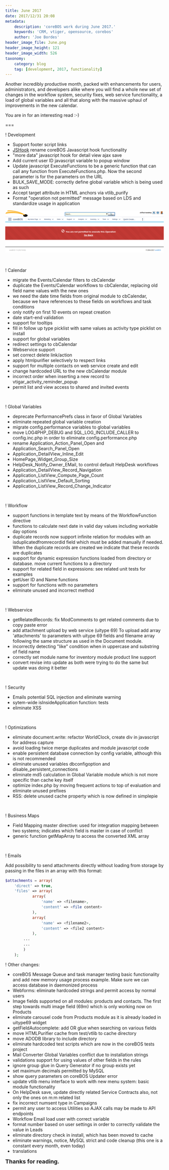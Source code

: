 ```yaml
---
title: June 2017
date: 2017/12/31 20:08
metadata:
    description: 'coreBOS work during June 2017.'
    keywords: 'CRM, vtiger, opensource, corebos'
    author: 'Joe Bordes'
header_image_file: June.png
header_image_height: 121
header_image_width: 526
taxonomy:
    category: blog
    tag: [development, 2017, functionality]
---
```


Another incredibly productive month, packed with enhancements for users, administrators, and developers alike where you will find a whole new set of changes in the workflow system, security fixes, web service functionality, a load of global variables and all that along with the massive uphaul of improvements in the new calendar.

You are in for an interesting read :-)

===

 ! Development

 - Support footer script links
 - [JSHook](http://blog.corebos.org:8080/en/blog/corebosjshook) rename coreBOS Javascript hook functionality
 - "more data" javascript hook for detail view ajax save
 - Add current user ID javascript variable to popup window
 - Update javascript ExecuteFunctions to be a generic function that can call any function from ExecuteFunctions.php. Now the second parameter is for the parameters on the URL
 - BULK_SAVE_MODE: correctly define global variable which is being used as such
 - Accept target attribute in HTML anchors via vtlib_purify
 - Format "operation not permitted" message based on LDS and standardize usage in application

![Operation Not Permitted](coreBOSNotPermittedLDS.png)

<br/>

 ! Calendar

 - migrate the Events/Calendar filters to cbCalendar
 - duplicate the Events/Calendar workflows to cbCalendar, replacing old field name values with the new ones
 - we need the date time fields from original module to cbCalendar, because we have references to these fields on workflows and task conditions
 - only notify on first 10 events on repeat creation
 - date start-end validation
 - support for tooltips
 - fill in follow up type picklist with same values as activity type picklist on install
 - support for global variables
 - redirect settings to cbCalendar
 - Webservice support
 - set correct delete link/action
 - apply htmlpurifier selectively to respect links
 - support for multiple contacts on web service create and edit
 - change hardcoded URL to the new cbCalendar module
 - incorrect order when inserting a new record to vtigar_activity_reminder_popup
 - permit list and view access to shared and invited events

<br/>

 ! Global Variables

 - deprecate PerformancePrefs class in favor of Global Variables
 - eliminate repeated global variable creation
 - migrate config.performance variables to global variables
 - move LOG4PHP_DEBUG and SQL_LOG_INCLUDE_CALLER to config.inc.php in order to eliminate config.performance.php
 - rename Application_Action_Panel_Open and Application_Search_Panel_Open
 - Application_DetailView_Inline_Edit
 - HomePage_Widget_Group_Size
 - HelpDesk_Notify_Owner_EMail, to control default HelpDesk workflows
 - Application_DetailView_Record_Navigation
 - Application_ListView_Compute_Page_Count
 - Application_ListView_Default_Sorting
 - Application_ListView_Record_Change_Indicator

<br/>

 ! Workflow

 - support functions in template text by means of the WorkflowFunction directive
 - functions to calculate next date in valid day values including workable day options
 - duplicate records now support infinite relation for modules with an isduplicatedfromrecordid field which must be added manually if needed. When the duplicate records are created we indicate that these records are duplicates
 - support for dynamic expression functions loaded from directory or database. move current functions to a directory
 - support for related field in expressions: see related unit tests for examples
 - getUser ID and Name functions
 - support for functions with no parameters
 - eliminate unused and incorrect method

<br/>

 ! Webservice

 - getRelatedRecords: fix ModComments to get related comments due to copy paste error
 - add attachment upload by web service (uitype 69) To upload add array 'attachments' to parameters with uitype 69 fields and filename array following the same structure as used in the Document module.
 - incorrectly detecting "like" condition when in uppercase and substring of field name
 - correctly set module name for inventory module product line support
 - convert revise into update as both were trying to do the same but update was doing it better

<br/>

 ! Security

 - Emails potential SQL injection and eliminate warning
 - sytem-wide isInsideApplication function: tests
 - eliminate XSS

<br/>

 ! Optimizations

 - eliminate document.write: refactor WorldClock, create div in javascript for address capture
 - avoid loading twice merge duplicates and module javascript code
 - enable persistent database connection by config variable, although this is not recommended
 - eliminate unused variables dbconfigoption and disable_persistent_connections
 - eliminate md5 calculation in Global Variable module which is not more specific than cache key itself
 - optimize index.php by moving frequent actions to top of evaluation and eliminate unused prefixes
 - RSS: delete unused cache property which is now defined in simplepie

<br/>

 ! Business Maps

 - Field Mapping master directive: used for integration mapping between two systems; indicates which field is master in case of conflict
 - generic function getMapArray to access the converted XML array

<br/>

 ! Emails

Add possibility to send attachments directly without loading from storage by passing in the files in an array with this format:
```PHP
$attachments = array(
	'direct' => true,
	'files' => array(
			array(
				'name' => <filename>,
				'content' => <file content>
			),
			array(
				'name' => <filename2>,
				'content' => <file2 content>
			),
		...
		...
		)
	);
```

 ! Other changes:

 - coreBOS Message Queue and task manager testing basic functionality and add new memory usage process example. Make sure we can access database in daemonized process
 - Webforms: eliminate hardcoded strings and permit access by normal users
 - Image fields supported on all modules: products and contacts. The first step towards multi image field (69m) which is only working now on Products
 - eliminate carousel code from Products module as it is already loaded in uitype69 widget
 - getFieldAutocomplete: add OR glue when searching on various fields
 - move HTMLPurifier cache from test/vtlib to cache directory
 - move ADODB library to include directory
 - eliminate hardcoded test scripts which are now in the coreBOS tests project
 - Mail Converter Global Variables conflict due to installation strings
 - validations support for using values of other fields in the rules
 - ignore group glue in Query Generator if no group exists yet
 - set maximum decimals permitted by MySQL
 - show query parameters on coreBOS Updater error
 - update vtlib menu interface to work with new menu system: basic module functionality
 - On HelpDesk save, update directly related Service Contracts also, not only the ones on m:m related list
 - fix incorrect numsent type in Campaigns
 - permit any user to access Utilities so AJAX calls may be made to API endpoints
 - Workflow Email load user with correct variable
 - format number based on user settings in order to correctly validate the value in Leads
 - eliminate directory check in install, which has been moved to cache
 - eliminate warnings, notice, MySQL strict and code cleanup (this one is a constant every month, even today)
 - translations

**<span style="font-size:large">Thanks for reading.</span>**


